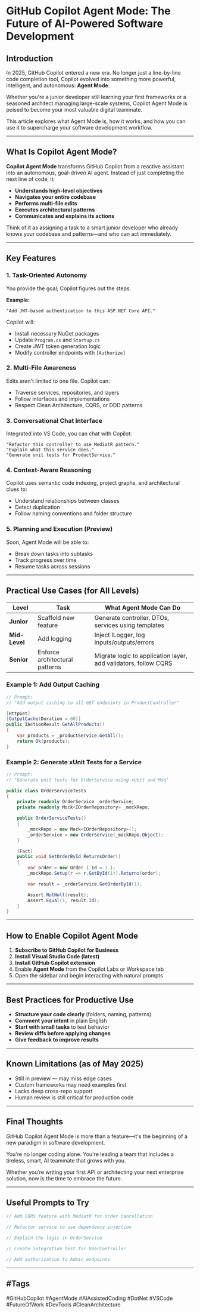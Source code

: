 
# GitHub Copilot Agent Mode: The Future of AI-Powered Software Development

## Introduction

In 2025, GitHub Copilot entered a new era. No longer just a line-by-line code completion tool, Copilot evolved into something more powerful, intelligent, and autonomous: **Agent Mode**.

Whether you're a junior developer still learning your first frameworks or a seasoned architect managing large-scale systems, Copilot Agent Mode is poised to become your most valuable digital teammate.

This article explores what Agent Mode is, how it works, and how you can use it to supercharge your software development workflow.

---

## What Is Copilot Agent Mode?

**Copilot Agent Mode** transforms GitHub Copilot from a reactive assistant into an autonomous, goal-driven AI agent. Instead of just completing the next line of code, it:

- **Understands high-level objectives**
- **Navigates your entire codebase**
- **Performs multi-file edits**
- **Executes architectural patterns**
- **Communicates and explains its actions**

Think of it as assigning a task to a smart junior developer who already knows your codebase and patterns—and who can act immediately.

---

## Key Features

### 1. **Task-Oriented Autonomy**
You provide the goal; Copilot figures out the steps.

**Example:**
```text
"Add JWT-based authentication to this ASP.NET Core API."
```
Copilot will:
- Install necessary NuGet packages
- Update `Program.cs` and `Startup.cs`
- Create JWT token generation logic
- Modify controller endpoints with `[Authorize]`

### 2. **Multi-File Awareness**
Edits aren't limited to one file. Copilot can:
- Traverse services, repositories, and layers
- Follow interfaces and implementations
- Respect Clean Architecture, CQRS, or DDD patterns

### 3. **Conversational Chat Interface**
Integrated into VS Code, you can chat with Copilot:

```text
"Refactor this controller to use MediatR pattern."
"Explain what this service does."
"Generate unit tests for ProductService."
```

### 4. **Context-Aware Reasoning**
Copilot uses semantic code indexing, project graphs, and architectural clues to:
- Understand relationships between classes
- Detect duplication
- Follow naming conventions and folder structure

### 5. **Planning and Execution (Preview)**
Soon, Agent Mode will be able to:
- Break down tasks into subtasks
- Track progress over time
- Resume tasks across sessions

---

## Practical Use Cases (for All Levels)

| Level | Task | What Agent Mode Can Do |
|-------|------|-------------------------|
| **Junior** | Scaffold new feature | Generate controller, DTOs, services using templates |
| **Mid-Level** | Add logging | Inject ILogger, log inputs/outputs/errors |
| **Senior** | Enforce architectural patterns | Migrate logic to application layer, add validators, follow CQRS |

### Example 1: Add Output Caching
```csharp
// Prompt:
// "Add output caching to all GET endpoints in ProductController"

[HttpGet]
[OutputCache(Duration = 60)]
public IActionResult GetAllProducts()
{
    var products = _productService.GetAll();
    return Ok(products);
}
```

### Example 2: Generate xUnit Tests for a Service
```csharp
// Prompt:
// "Generate unit tests for OrderService using xUnit and Moq"

public class OrderServiceTests
{
    private readonly OrderService _orderService;
    private readonly Mock<IOrderRepository> _mockRepo;

    public OrderServiceTests()
    {
        _mockRepo = new Mock<IOrderRepository>();
        _orderService = new OrderService(_mockRepo.Object);
    }

    [Fact]
    public void GetOrderById_ReturnsOrder()
    {
        var order = new Order { Id = 1 };
        _mockRepo.Setup(r => r.GetById(1)).Returns(order);

        var result = _orderService.GetOrderById(1);

        Assert.NotNull(result);
        Assert.Equal(1, result.Id);
    }
}
```

---

## How to Enable Copilot Agent Mode

1. **Subscribe to GitHub Copilot for Business**
2. **Install Visual Studio Code (latest)**
3. **Install GitHub Copilot extension**
4. Enable **Agent Mode** from the Copilot Labs or Workspace tab
5. Open the sidebar and begin interacting with natural prompts

---

## Best Practices for Productive Use

- **Structure your code clearly** (folders, naming, patterns)
- **Comment your intent** in plain English
- **Start with small tasks** to test behavior
- **Review diffs before applying changes**
- **Give feedback to improve results**

---

## Known Limitations (as of May 2025)

- Still in preview — may miss edge cases
- Custom frameworks may need examples first
- Lacks deep cross-repo support
- Human review is still critical for production code

---

## Final Thoughts

GitHub Copilot Agent Mode is more than a feature—it's the beginning of a new paradigm in software development. 

You're no longer coding alone. You're leading a team that includes a tireless, smart, AI teammate that grows with you.

Whether you’re writing your first API or architecting your next enterprise solution, now is the time to embrace the future.

---

## Useful Prompts to Try

```csharp
// Add CQRS feature with MediatR for order cancellation

// Refactor service to use dependency injection

// Explain the logic in OrderService

// Create integration test for UserController

// Add authorization to Admin endpoints
```

---

## #Tags
#GitHubCopilot #AgentMode #AIAssistedCoding #DotNet #VSCode #FutureOfWork #DevTools #CleanArchitecture
